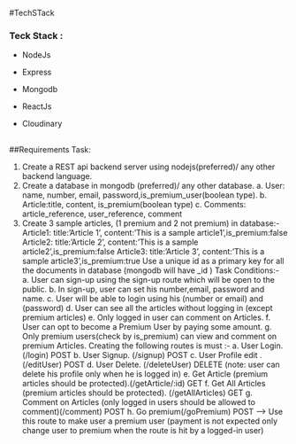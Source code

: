   #TechSTack
  ### Teck Stack :
 - NodeJs
 - Express
 - Mongodb
 - ReactJs
 - Cloudinary

   ##
##Requirements
Task:
1. Create a REST api backend server using nodejs(preferred)/ any other backend language.
2. Create a database in mongodb (preferred)/ any other database.
a. User: name, number, email, password,is_premium_user(boolean type).
b. Article:title, content, is_premium(boolean type)
c. Comments: article_reference, user_reference, comment
3. Create 3 sample articles, (1 premium and 2 not premium) in database:-
Article1: title:’Article 1’, content:’This is a sample article1’,is_premium:false
Article2: title:’Article 2’, content:’This is a sample article2’,is_premium:false
Article3: title:’Article 3’, content:’This is a sample article3’,is_premium:true
Use a unique id as a primary key for all the documents in database
(mongodb will have _id )
Task Conditions:-
a. User can sign-up using the sign-up route which will be open to the public.
b. In sign-up, user can set his number,email, password and name.
c. User will be able to login using his (number or email) and (password)
d. User can see all the articles without logging in (except premium articles)
e. Only logged in user can comment on Articles.
f. User can opt to become a Premium User by paying some amount.
g. Only premium users(check by is_premium) can view and comment on premium
Articles.
Creating the following routes is must :-
a. User Login. (/login) POST
b. User Signup. (/signup) POST
c. User Profile edit . (/editUser) POST
d. User Delete. (/deleteUser) DELETE (note: user can delete his profile only when he
is logged in)
e. Get Article (premium articles should be protected).(/getArticle/:id) GET
f. Get All Articles (premium articles should be protected). (/getAllArticles) GET
g. Comment on Articles (only logged in users should be allowed to
comment)(/comment) POST
h. Go premium(/goPremium) POST —> Use this route to make user a premium user
(payment is not expected only change user to premium when the route is hit by a
logged-in user)
